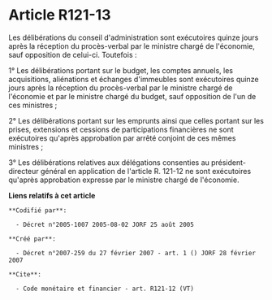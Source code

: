 # Article R121-13

Les délibérations du conseil d'administration sont exécutoires quinze jours après la réception du procès-verbal par le
ministre chargé de l'économie, sauf opposition de celui-ci. Toutefois : 

1° Les délibérations portant sur le budget, les comptes annuels, les acquisitions, aliénations et échanges d'immeubles sont
exécutoires quinze jours après la réception du procès-verbal par le ministre chargé de l'économie et par le ministre chargé
du budget, sauf opposition de l'un de ces ministres ; 

2° Les délibérations portant sur les emprunts ainsi que celles portant sur les prises, extensions et cessions de
participations financières ne sont exécutoires qu'après approbation par arrêté conjoint de ces mêmes ministres ; 

3° Les délibérations relatives aux délégations consenties au président-directeur général en application de l'article R.
121-12 ne sont exécutoires qu'après approbation expresse par le ministre chargé de l'économie.

**Liens relatifs à cet article**

	**Codifié par**:

	  - Décret n°2005-1007 2005-08-02 JORF 25 août 2005

	**Créé par**:

	  - Décret n°2007-259 du 27 février 2007 - art. 1 () JORF 28 février 2007

	**Cite**:

	  - Code monétaire et financier - art. R121-12 (VT)
